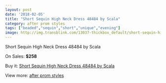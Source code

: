 ```yaml
---
layout: post
date: '2018-02-05'
title: "Short Sequin High Neck Dress 48484 by Scala"
category: after prom styles
tags: ["beaded","sequin","short","unique","evening"]
image: http://img.transblink.com/13037-thickbox_default/short-sequin-high-neck-dress-48484-by-scala.jpg
---
```

Short Sequin High Neck Dress 48484 by Scala

On Sales: **$258**
<a href="https://www.transblink.com/en/after-prom-styles/4194-short-sequin-high-neck-dress-48484-by-scala.html"><amp-img layout="responsive" width="600" height="600" src="//img.transblink.com/13037-thickbox_default/short-sequin-high-neck-dress-48484-by-scala.jpg" alt="Short Sequin High Neck Dress 48484 by Scala 0" /></a>
<a href="https://www.transblink.com/en/after-prom-styles/4194-short-sequin-high-neck-dress-48484-by-scala.html"><amp-img layout="responsive" width="600" height="600" src="//img.transblink.com/13041-thickbox_default/short-sequin-high-neck-dress-48484-by-scala.jpg" alt="Short Sequin High Neck Dress 48484 by Scala 1" /></a>
<a href="https://www.transblink.com/en/after-prom-styles/4194-short-sequin-high-neck-dress-48484-by-scala.html"><amp-img layout="responsive" width="600" height="600" src="//img.transblink.com/13040-thickbox_default/short-sequin-high-neck-dress-48484-by-scala.jpg" alt="Short Sequin High Neck Dress 48484 by Scala 2" /></a>
<a href="https://www.transblink.com/en/after-prom-styles/4194-short-sequin-high-neck-dress-48484-by-scala.html"><amp-img layout="responsive" width="600" height="600" src="//img.transblink.com/13039-thickbox_default/short-sequin-high-neck-dress-48484-by-scala.jpg" alt="Short Sequin High Neck Dress 48484 by Scala 3" /></a>
<a href="https://www.transblink.com/en/after-prom-styles/4194-short-sequin-high-neck-dress-48484-by-scala.html"><amp-img layout="responsive" width="600" height="600" src="//img.transblink.com/13038-thickbox_default/short-sequin-high-neck-dress-48484-by-scala.jpg" alt="Short Sequin High Neck Dress 48484 by Scala 4" /></a>

Buy it: [Short Sequin High Neck Dress 48484 by Scala](https://www.transblink.com/en/after-prom-styles/4194-short-sequin-high-neck-dress-48484-by-scala.html "Short Sequin High Neck Dress 48484 by Scala")

View more: [after prom styles](https://www.transblink.com/en/55-after-prom-styles "after prom styles")